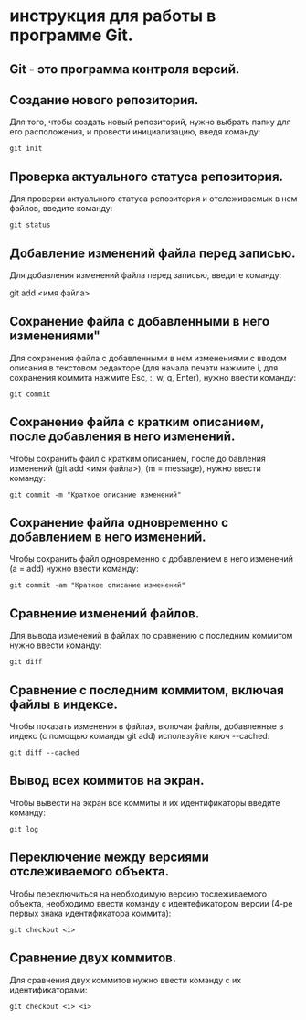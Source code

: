 # инструкция для работы в программе Git.
 
## Git - это программа контроля версий.

## Создание нового репозитория.

Для того, чтобы создать новый репозиторий, нужно выбрать папку для его расположения, и провести инициализацию, введя команду:

    git init

## Проверка актуального статуса репозитория.

Для проверки актуального статуса репозитория и отслеживаемых в нем файлов, введите команду:

    git status

## Добавление изменений файла перед записью.

Для добавления изменений файла перед записью, введите команду:

git add <имя файла>

## Сохранение файла с добавленными в него изменениями"

Для сохранения файла с добавленными в нем изменениями с вводом описания в текстовом редакторе (для начала печати нажмите i, для сохранения коммита нажмите Esc, :, w, q, Enter), нужно ввести команду:

    git commit

## Сохранение файла с кратким описанием, после добавления в него изменений.

Чтобы сохранить файл с кратким описанием, после до бавления изменений (git add <имя файла>), (m = message), нужно ввести команду:

    git commit -m "Краткое описание изменений"

## Сохранение файла одновременно с добавлением в него изменений.

Чтобы сохранить файл одновременно с добавлением в него изменений (a = add) нужно ввести команду:

    git commit -am "Краткое описание изменений"

## Сравнение изменений файлов.

Для вывода изменений в файлах по сравнению с последним коммитом нужно ввести команду:

    git diff

## Сравнение с последним коммитом, включая файлы в индексе.

Чтобы показать изменения в файлах, включая файлы, добавленные в индекс (с помощью команды git add) используйте ключ --cached:

    git diff --cached

## Вывод всех коммитов на экран.

Чтобы вывести на экран все коммиты и их идентификаторы введите команду: 
 
    git log

## Переключение между версиями отслеживаемого объекта.

Чтобы переключиться на необходимую версию тослеживаемого объекта, необходимо ввести команду с идентефикатором версии (4-ре первых знака идентификатора коммита):

    git checkout <i>

## Сравнение двух коммитов.

Для сравнения двух коммитов нужно ввести команду с их идентификаторами:

    git checkout <i> <i>

    
    